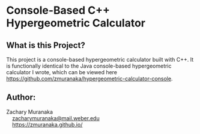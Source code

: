 # Console-Based C++ Hypergeometric Calculator

## What is this Project?

This project is a console-based hypergeometric calculator built with C++. It is functionally identical to the Java console-based hypergeometric calculator I wrote, which can be viewed here https://github.com/zmuranaka/hypergeometric-calculator-console.

## Author:

Zachary Muranaka  
&nbsp;&nbsp;&nbsp;&nbsp;zacharymuranaka@mail.weber.edu  
&nbsp;&nbsp;&nbsp;&nbsp;https://zmuranaka.github.io/
